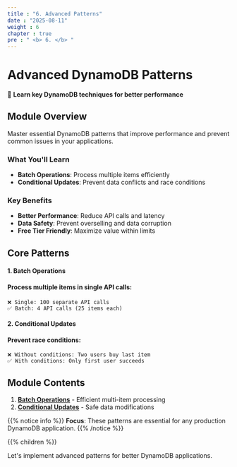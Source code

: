 ```yaml
---
title : "6. Advanced Patterns"
date : "2025-08-11"
weight : 6
chapter : true
pre : " <b> 6. </b> "
---
```


# Advanced DynamoDB Patterns

🚀 **Learn key DynamoDB techniques for better performance**

## Module Overview

Master essential DynamoDB patterns that improve performance and prevent common issues in your applications.

### What You'll Learn

- **Batch Operations**: Process multiple items efficiently
- **Conditional Updates**: Prevent data conflicts and race conditions

### Key Benefits

- **Better Performance**: Reduce API calls and latency
- **Data Safety**: Prevent overselling and data corruption  
- **Free Tier Friendly**: Maximize value within limits

## Core Patterns

#### 1. Batch Operations

#### Process multiple items in single API calls:

```text
❌ Single: 100 separate API calls
✅ Batch: 4 API calls (25 items each)
```

#### 2. Conditional Updates

#### Prevent race conditions:

```text
❌ Without conditions: Two users buy last item
✅ With conditions: Only first user succeeds
```

## Module Contents

1. **[Batch Operations](6.1-batch-operations/)** - Efficient multi-item processing
2. **[Conditional Updates](6.2-conditional-updates/)** - Safe data modifications

{{% notice info %}}
**Focus**: These patterns are essential for any production DynamoDB application.
{{% /notice %}}

{{% children %}}

Let's implement advanced patterns for better DynamoDB applications.
